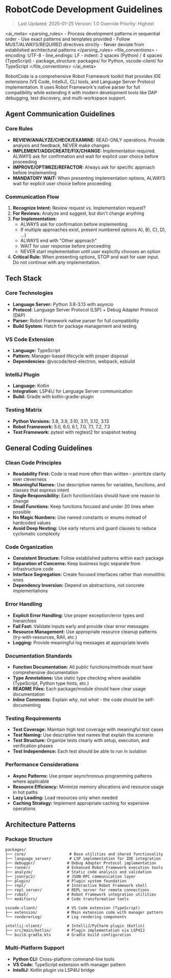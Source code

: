 # RobotCode Development Guidelines

> Last Updated: 2025-01-25
> Version: 1.0
> Override Priority: Highest

<ai_meta>
  <parsing_rules>
    - Process development patterns in sequential order
    - Use exact patterns and templates provided
    - Follow MUST/ALWAYS/REQUIRED directives strictly
    - Never deviate from established architectural patterns
  </parsing_rules>
  <file_conventions>
    - encoding: UTF-8
    - line_endings: LF
    - indent: 2 spaces (Python) / 4 spaces (TypeScript)
    - package_structure: packages/ for Python, vscode-client/ for TypeScript
  </file_conventions>
</ai_meta>

RobotCode is a comprehensive Robot Framework toolkit that provides IDE extensions (VS Code, IntelliJ), CLI tools, and Language Server Protocol implementation. It uses Robot Framework's native parser for full compatibility while extending it with modern development tools like DAP debugging, test discovery, and multi-workspace support.

## Agent Communication Guidelines

### Core Rules

- **REVIEW/ANALYZE/CHECK/EXAMINE:** READ-ONLY operations. Provide analysis and feedback, NEVER make changes
- **IMPLEMENT/ADD/CREATE/FIX/CHANGE:** Implementation required. ALWAYS ask for confirmation and wait for explicit user choice before proceeding
- **IMPROVE/OPTIMIZE/REFACTOR:** Always ask for specific approach before implementing
- **MANDATORY WAIT:** When presenting implementation options, ALWAYS wait for explicit user choice before proceeding

### Communication Flow

1. **Recognize Intent:** Review request vs. Implementation request?
2. **For Reviews:** Analyze and suggest, but don't change anything
3. **For Implementation:**
   - ALWAYS ask for confirmation before implementing
   - If multiple approaches exist, present numbered options A), B), C), D), ...)
   - ALWAYS end with "Other approach"
   - WAIT for user response before proceeding
   - NEVER start implementation until user explicitly chooses an option
4. **Critical Rule:** When presenting options, STOP and wait for user input. Do not continue with any implementation.

## Tech Stack

### Core Technologies
- **Language Server:** Python 3.8-3.13 with asyncio
- **Protocol:** Language Server Protocol (LSP) + Debug Adapter Protocol (DAP)
- **Parser:** Robot Framework native parser for full compatibility
- **Build System:** Hatch for package management and testing

### VS Code Extension
- **Language:** TypeScript
- **Pattern:** Manager-based lifecycle with proper disposal
- **Dependencies:** @vscode/test-electron, webpack, esbuild

### IntelliJ Plugin
- **Language:** Kotlin
- **Integration:** LSP4IJ for Language Server communication
- **Build:** Gradle with kotlin-gradle-plugin

### Testing Matrix
- **Python Versions:** 3.8, 3.9, 3.10, 3.11, 3.12, 3.13
- **Robot Framework:** 5.0, 6.0, 6.1, 7.0, 7.1, 7.2, 7.3
- **Test Framework:** pytest with regtest2 for snapshot testing

## General Coding Guidelines

### Clean Code Principles
- **Readability First:** Code is read more often than written - prioritize clarity over cleverness
- **Meaningful Names:** Use descriptive names for variables, functions, and classes that express intent
- **Single Responsibility:** Each function/class should have one reason to change
- **Small Functions:** Keep functions focused and under 20 lines when possible
- **No Magic Numbers:** Use named constants or enums instead of hardcoded values
- **Avoid Deep Nesting:** Use early returns and guard clauses to reduce cyclomatic complexity

### Code Organization
- **Consistent Structure:** Follow established patterns within each package
- **Separation of Concerns:** Keep business logic separate from infrastructure code
- **Interface Segregation:** Create focused interfaces rather than monolithic ones
- **Dependency Inversion:** Depend on abstractions, not concrete implementations

### Error Handling
- **Explicit Error Handling:** Use proper exception/error types and hierarchies
- **Fail Fast:** Validate inputs early and provide clear error messages
- **Resource Management:** Use appropriate resource cleanup patterns (try-with-resources, RAII, etc.)
- **Logging:** Provide meaningful log messages at appropriate levels

### Documentation Standards
- **Function Documentation:** All public functions/methods must have comprehensive documentation
- **Type Annotations:** Use static type checking where available (TypeScript, Python type hints, etc.)
- **README Files:** Each package/module should have clear usage documentation
- **Inline Comments:** Explain *why*, not *what* - the code should be self-documenting

### Testing Requirements
- **Test Coverage:** Maintain high test coverage with meaningful test cases
- **Test Naming:** Use descriptive test names that explain the scenario
- **Test Structure:** Organize tests clearly with setup, execution, and verification phases
- **Test Independence:** Each test should be able to run in isolation

### Performance Considerations
- **Async Patterns:** Use proper asynchronous programming patterns where applicable
- **Resource Efficiency:** Minimize memory allocations and resource usage in hot paths
- **Lazy Loading:** Load resources only when needed
- **Caching Strategy:** Implement appropriate caching for expensive operations

## Architecture Patterns

### Package Structure
```
packages/
├── core/                   # Base utilities and shared functionality
├── language_server/        # LSP implementation for IDE integration
├── debugger/              # Debug Adapter Protocol implementation
├── runner/                # Enhanced Robot Framework execution tools
├── analyze/               # Static code analysis and validation
├── jsonrpc2/              # JSON-RPC communication layer
├── plugin/                # Plugin system foundation
├── repl/                  # Interactive Robot Framework shell
├── repl_server/           # REPL server for remote connections
├── robot/                 # Robot Framework integration utilities
└── modifiers/             # Code transformation tools

vscode-client/             # VS Code extension (TypeScript)
├── extension/             # Main extension code with manager pattern
└── rendererLog/           # Log rendering components

intellij-client/           # IntelliJ/PyCharm plugin (Kotlin)
├── src/main/kotlin/       # Plugin implementation via LSP4IJ
└── build.gradle.kts       # Gradle build configuration
```

### Multi-Platform Support
- **Python CLI:** Cross-platform command-line tools
- **VS Code:** TypeScript extension with manager pattern
- **IntelliJ:** Kotlin plugin via LSP4IJ bridge
